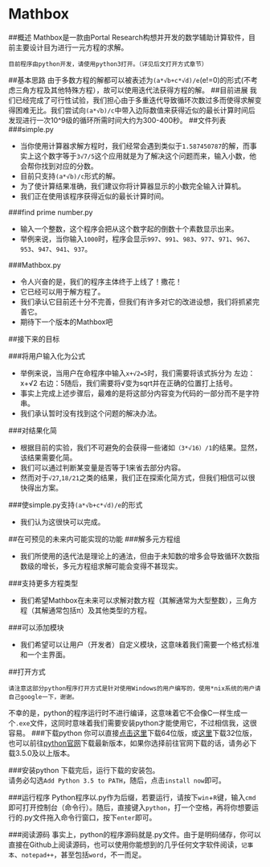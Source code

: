 # Mathbox

##概述
Mathbox是一款由Portal Research构想并开发的数学辅助计算软件，目前主要设计目为进行一元方程的求解。<br>

    目前程序由python开发，请使用python3打开。（详见后文打开方式章节）
    
##基本思路
由于多数方程的解都可以被表述为`(a*√b+c*√d)/e`(e!=0)的形式(不考虑三角方程及其他特殊方程），故可以使用迭代法获得方程的解。
##目前进展
我们已经完成了可行性试验，我们担心由于多重迭代导致循环次数过多而使得求解变得困难无比。我们尝试向`(a*√b)/c`中带入边际数值来获得近似的最长计算时间后发现进行一次10^9级的循环所需时间大约为300-400秒。
##文件列表
###simple.py
* 当你使用计算器求解方程时，我们经常会遇到类似于`1.587450787`的解，而事实上这个数字等于`3√7/5`这个应用就是为了解决这个问题而来，输入小数，他会帮你找到对应的分数。
* 目前只支持`(a*√b)/c`形式的解。
* 为了使计算结果准确，我们建议你将计算器显示的小数完全输入计算机。
* 我们正在使用该程序获得近似的最长计算时间。

###find prime number.py
* 输入一个整数，这个程序会把从这个数字起的倒数十个素数显示出来。
* 举例来说，当你输入`1000`时，程序会显示`997`、`991`、`983`、`977`、`971`、`967`、`953`、`947`、`941`、`937`。

###Mathbox.py
* 令人兴奋的是，我们的程序主体终于上线了！撒花！
* 它已经可以用于解方程了。
* 我们承认它目前还十分不完善，但我们有许多对它的改进设想，我们将抓紧完善它。
* 期待下一个版本的Mathbox吧

##接下来的目标

###将用户输入化为公式
* 举例来说，当用户在命程序中输入`x+√2=5`时，我们需要将该式拆分为 左边：x+√2 右边：5随后，我们需要将√变为sqrt并在正确的位置打上括号。
* 事实上完成上述步骤后，最难的是将这部分内容变为代码的一部分而不是字符串。
* 我们承认暂时没有找到这个问题的解决办法。

###对结果化简
* 根据目前的实验，我们不可避免的会获得一些诸如`（3*√16）/1`的结果。显然，该结果需要化简。
* 我们可以通过判断某变量是否等于1来省去部分内容。
* 然而对于`√27`,`18/21`之类的结果，我们正在探索化简方式，但我们相信可以很快得出方案。

###使simple.py支持`(a*√b+c*√d)/e`的形式
* 我们认为这很快可以完成。

##在可预见的未来内可能实现的功能
###解多元方程组
* 我们所使用的迭代法是理论上的通法，但由于未知数的增多会导致循环次数指数级的增长，多元方程组求解可能会变得不甚现实。

###支持更多方程类型
* 我们希望Mathbox在未来可以求解对数方程（其解通常为大型整数），三角方程（其解通常包括π）及其他类型的方程。

###可以添加模块
* 我们希望可以让用户（开发者）自定义模块，这意味着我们需要一个格式标准和一个主界面。

##打开方式

    请注意这部分python程序打开方式是针对使用Windows的用户编写的，使用*nix系统的用户请自己google一下，谢谢。
    
不幸的是，python的程序运行时不进行编译，这意味着它不会像C一样生成一个`.exe`文件，这同时意味着我们需要安装python才能使用它，不过相信我，这很容易。
###下载python
你可以直接[点击这里](https://www.python.org/ftp/python/3.5.0/python-3.5.0-amd64.exe "64位，版本为3.5.0")下载64位版，或[这里](https://www.python.org/ftp/python/3.5.0/python-3.5.0.exe "32位，版本号3.5.0")下载32位版，也可以前往[python官网](https://www.python.org/downloads/windows/)下载最新版本，如果你选择前往官网下载的话，请务必下载3.5.0及以上版本。

###安装python
下载完后，运行下载的安装包。<br>
请务必勾选`Add Python 3.5 to PATH`，随后，点击`install now`即可。

###运行程序
Python程序以.py作为后缀，若要运行，请按下`win`+`R`键，输入`cmd`即可打开控制台（命令行）。随后，直接键入`python`，打一个空格，再将你想要运行的.py文件拖入命令行窗口，按下`enter`即可。

###阅读源码
事实上，python的程序源码就是.py文件。由于是明码储存，你可以直接在Github上阅读源码，也可以使用你能想到的几乎任何文字软件阅读，`记事本`、`notepad++`，甚至包括`word`，不一而足。

